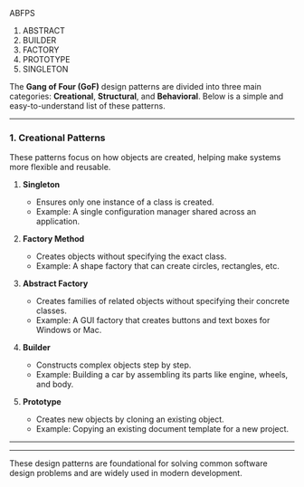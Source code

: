 
ABFPS



1. ABSTRACT
2. BUILDER
3. FACTORY
4. PROTOTYPE
5. SINGLETON

The **Gang of Four (GoF)** design patterns are divided into three main categories: **Creational**, **Structural**, and **Behavioral**. Below is a simple and easy-to-understand list of these patterns.

---

### **1. Creational Patterns**  
These patterns focus on how objects are created, helping make systems more flexible and reusable.

1. **Singleton**  
   - Ensures only one instance of a class is created.
   - Example: A single configuration manager shared across an application.

2. **Factory Method**  
   - Creates objects without specifying the exact class.
   - Example: A shape factory that can create circles, rectangles, etc.

3. **Abstract Factory**  
   - Creates families of related objects without specifying their concrete classes.
   - Example: A GUI factory that creates buttons and text boxes for Windows or Mac.

4. **Builder**  
   - Constructs complex objects step by step.
   - Example: Building a car by assembling its parts like engine, wheels, and body.

5. **Prototype**  
   - Creates new objects by cloning an existing object.
   - Example: Copying an existing document template for a new project.

---

---

These design patterns are foundational for solving common software design problems and are widely used in modern development.
